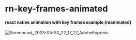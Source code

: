 # rn-key-frames-animated
#### react native animation with key frames example (reanimated)

![Screencast_2023-05-30_22_17_27_AdobeExpress](https://github.com/savio777/rn-key-frames-animated/assets/35678887/c90b88c3-883a-4197-8b56-c22e7141d9cf)
